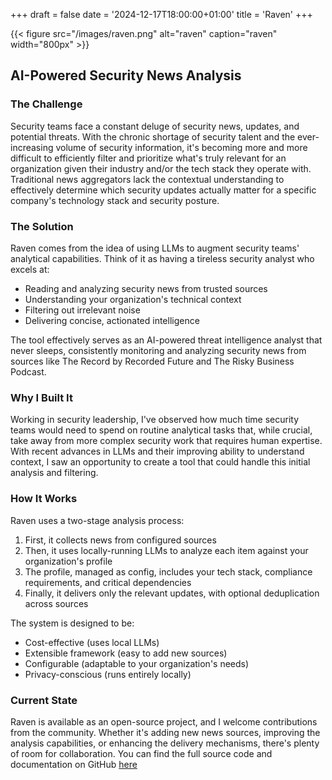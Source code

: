 +++
draft = false
date = '2024-12-17T18:00:00+01:00'
title = 'Raven'
+++

{{< figure src="/images/raven.png" alt="raven" caption="raven" width="800px" >}}

## AI-Powered Security News Analysis
### The Challenge
Security teams face a constant deluge of security news, updates, and potential threats. With the chronic shortage of security talent and the ever-increasing volume of security information, it's becoming more and more difficult to efficiently filter and prioritize what's truly relevant for an organization given their industry and/or the tech stack they operate with. Traditional news aggregators lack the contextual understanding to effectively determine which security updates actually matter for a specific company's technology stack and security posture.

### The Solution
Raven comes from the idea of using LLMs to augment security teams' analytical capabilities. Think of it as having a tireless security analyst who excels at:
* Reading and analyzing security news from trusted sources
* Understanding your organization's technical context
* Filtering out irrelevant noise
* Delivering concise, actionated intelligence

The tool effectively serves as an AI-powered threat intelligence analyst that never sleeps, consistently monitoring and analyzing security news from sources like The Record by Recorded Future and The Risky Business Podcast.

### Why I Built It
Working in security leadership, I've observed how much time security teams would need to spend on routine analytical tasks that, while crucial, take away from more complex security work that requires human expertise. With recent advances in LLMs and their improving ability to understand context, I saw an opportunity to create a tool that could handle this initial analysis and filtering.

### How It Works
Raven uses a two-stage analysis process:
1) First, it collects news from configured sources
2) Then, it uses locally-running LLMs to analyze each item against your organization's profile
3) The profile, managed as config, includes your tech stack, compliance requirements, and critical dependencies
4) Finally, it delivers only the relevant updates, with optional deduplication across sources

The system is designed to be:
* Cost-effective (uses local LLMs)
* Extensible framework (easy to add new sources)
* Configurable (adaptable to your organization's needs)
* Privacy-conscious (runs entirely locally)

### Current State
Raven is available as an open-source project, and I welcome contributions from the community. Whether it's adding new news sources, improving the analysis capabilities, or enhancing the delivery mechanisms, there's plenty of room for collaboration.
You can find the full source code and documentation on GitHub [here](https://github.com/marklechner/raven)